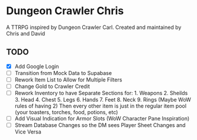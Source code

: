 # Dungeon Crawler Chris
A TTRPG inspired by Dungeon Crawler Carl.
Created and maintained by Chris and David

## TODO
- [X] Add Google Login
- [ ] Transition from Mock Data to Supabase
- [ ] Rework Item List to Allow for Multiple Filters
- [ ] Change Gold to Crawler Credit
- [ ] Rework Inventory to have Separate Sections for:
       1. Weapons
	2. Sheilds
	3. Head
	4. Chest
	5. Legs
	6. Hands
	7. Feet
	8. Neck
	9. Rings (Maybe WoW rules of having 2)
	Then every other item is just in the regular item pool (your toasters, torches, food, potions, etc) 
- [ ] Add Visual Indication for Armor Slots (WoW Character Pane Inspiration)
- [ ] Stream Database Changes so the DM sees Player Sheet Changes and Vice Versa